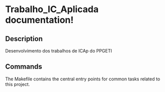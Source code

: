 # Trabalho_IC_Aplicada documentation!

## Description

Desenvolvimento dos trabalhos de ICAp do PPGETI

## Commands

The Makefile contains the central entry points for common tasks related to this project.

